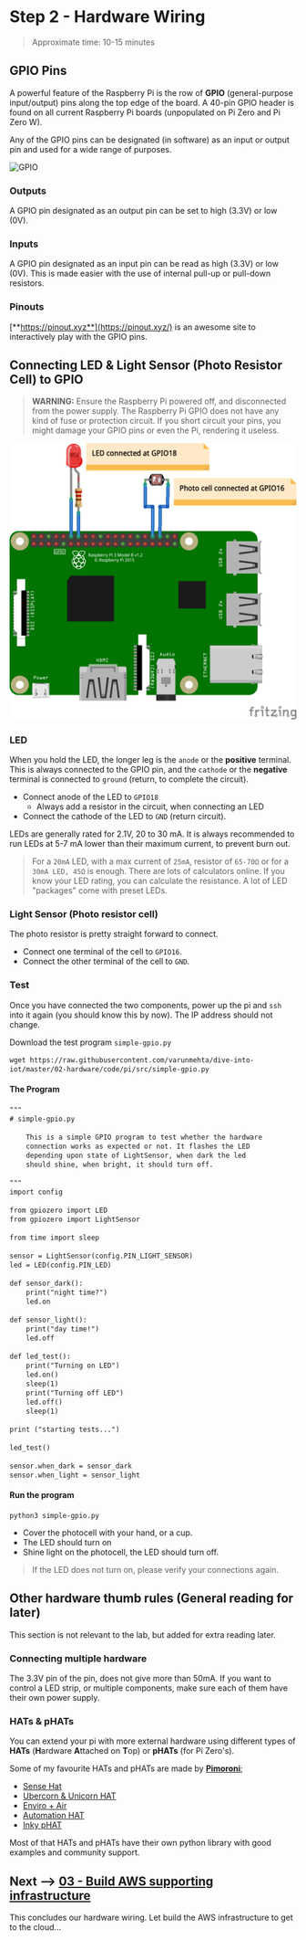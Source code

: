 # Step 2 - Hardware Wiring

> Approximate time: 10-15 minutes

## GPIO Pins

A powerful feature of the Raspberry Pi is the row of **GPIO** (general-purpose input/output) pins along the top edge of the board. A 40-pin GPIO header is found on all current Raspberry Pi boards (unpopulated on Pi Zero and Pi Zero W).

Any of the GPIO pins can be designated (in software) as an input or output pin and used for a wide range of purposes.

![GPIO](https://pinout.xyz/resources/raspberry-pi-pinout.png)

### Outputs
A GPIO pin designated as an output pin can be set to high (3.3V) or low (0V).

### Inputs
A GPIO pin designated as an input pin can be read as high (3.3V) or low (0V). This is made easier with the use of internal pull-up or pull-down resistors.

### Pinouts
[**https://pinout.xyz**](https://pinout.xyz/) is an awesome site to interactively play with the GPIO pins.

## Connecting LED & Light Sensor (Photo Resistor Cell) to GPIO

> **WARNING:** Ensure the Raspberry Pi powered off, and disconnected from the power supply. The Raspberry Pi GPIO does not have any kind of fuse or protection circuit. If you short circuit your pins, you might damage your GPIO pins or even the Pi, rendering it useless.

![Connection Diagram](pi-led-light-sensor-diagram.png)

### LED

When you hold the LED, the longer leg is the `anode` or the **positive** terminal. This is always connected to the GPIO pin, and the `cathode` or the **negative** terminal is connected to `ground` (return, to complete the circuit).

 * Connect anode of the LED to `GPIO18`
   * Always add a resistor in the circuit, when connecting an LED
 * Connect the cathode of the LED to `GND` (return circuit).

LEDs are generally rated for 2.1V, 20 to 30 mA. It is always recommended to run LEDs at 5-7 mA lower than their maximum current, to prevent burn out.

> For a `20mA` LED, with a max current of `25mA`, resistor of `65-70Ω` or for a `30mA LED, 45Ω` is enough. There are lots of calculators online. If you know your LED rating, you can calculate the resistance. A lot of LED "packages" come with preset LEDs.

### Light Sensor (Photo resistor cell)

The photo resistor is pretty straight forward to connect.

 * Connect one terminal of the cell to `GPIO16`.
 * Connect the other terminal of the cell to `GND`.

### Test

Once you have connected the two components, power up the pi and `ssh` into it again (you should know this by now). The IP address should not change.

Download the test program `simple-gpio.py`
```
wget https://raw.githubusercontent.com/varunmehta/dive-into-iot/master/02-hardware/code/pi/src/simple-gpio.py
```

#### The Program

```
"""
# simple-gpio.py

    This is a simple GPIO program to test whether the hardware
    connection works as expected or not. It flashes the LED
    depending upon state of LightSensor, when dark the led
    should shine, when bright, it should turn off.

"""
import config

from gpiozero import LED
from gpiozero import LightSensor

from time import sleep

sensor = LightSensor(config.PIN_LIGHT_SENSOR)
led = LED(config.PIN_LED)

def sensor_dark():
    print("night time?")
    led.on

def sensor_light():
    print("day time!")
    led.off

def led_test():
    print("Turning on LED")
    led.on()
    sleep(1)
    print("Turning off LED")
    led.off()
    sleep(1)

print ("starting tests...")

led_test()

sensor.when_dark = sensor_dark
sensor.when_light = sensor_light
```

#### Run the program

```
python3 simple-gpio.py
```

 * Cover the photocell with your hand, or a cup.
 * The LED should turn on
 * Shine light on the photocell, the LED should turn off.

> If the LED does not turn on, please verify your connections again.

## Other hardware thumb rules (General reading for later)

This section is not relevant to the lab, but added for extra reading later.

### Connecting multiple hardware

The 3.3V pin of the pin, does not give more than 50mA. If you want to control a LED strip, or multiple components, make sure each of them have their own power supply.


### HATs & pHATs
You can extend your pi with more external hardware using different types of **HATs** (**H**ardware **A**ttached on **T**op) or **pHATs** (for Pi Zero's).

Some of my favourite HATs and pHATs are made by [**Pimoroni**](https://shop.pimoroni.com/collections/hats);
 * [Sense Hat](https://www.raspberrypi.org/products/sense-hat/)
 * [Ubercorn & Unicorn HAT](https://shop.pimoroni.com/products/ubercorn)
 * [Enviro + Air](https://shop.pimoroni.com/products/enviro?variant=31155658457171)
 * [Automation HAT](https://shop.pimoroni.com/products/automation-hat)
 * [Inky pHAT](https://shop.pimoroni.com/products/inky-phat?variant=12549254217811)

Most of that HATs and pHATs have their own python library with good examples and community support.


## Next --> [03 - Build AWS supporting infrastructure](../03-infrastructure)
This concludes our hardware wiring. Let build the AWS infrastructure to get to the cloud...
